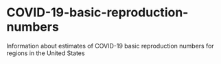 # COVID-19-basic-reproduction-numbers
Information about estimates of COVID-19 basic reproduction numbers for regions in the United States
